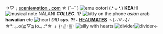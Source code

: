 ->♡﹔[sc**e**n**i**~~cm~~**o**t**io**n **.** c**o**m](scenicmotion) ☆ (˘⌣˘ )
![emu ootori](https://cdn.discordapp.com/attachments/1055224157597597771/1089109464222797924/Untitled152.png)
(.❛ ᴗ ❛.) **KEA**HI ![musical note](https://bloominglantanas.carrd.co/assets/images/gallery06/865e6b2c.gif?v=db012d77) NĀLANI ***COLLEC.***
~~17~~ ![kitty on the phone](https://bloominglantanas.carrd.co/assets/images/gallery06/64e6c04a.gif?v=db012d77) *asian* a~~ra~~b **hawaiian** ~~etc~~ ![heart](https://bloominglantanas.carrd.co/assets/images/gallery06/26ad1ba0.gif?v=db012d77)
_DID_ ***sys.*** **~~?!~~** ˖ [HEAD**MATES**](scenicmates) ヽ(*⌒▽⌒*)ﾉ
☆\*:.｡.o(≧▽≦)o.｡.:\*☆ ﹟ [*i*](ootonagi) ᵎ [*ii*](akeminene) ᵎ [*iii*](otoremu) ᵎ ![silly with hearts](https://bloominglantanas.carrd.co/assets/images/gallery06/68d52c4a.png?v=db012d77)
![divider](https://bloominglantanas.carrd.co/assets/images/gallery04/0bf8bc3d.png?v=db012d77)![divider](https://bloominglantanas.carrd.co/assets/images/gallery04/0bf8bc3d.png?v=db012d77)<-